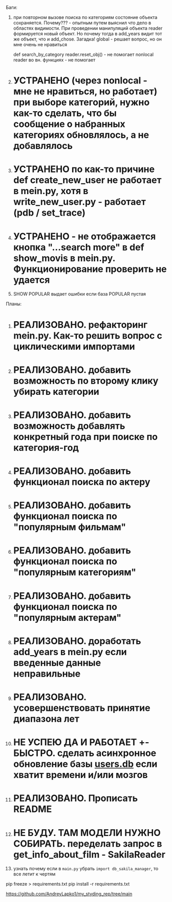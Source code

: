 Баги:
1) при повторном вызове поиска по категориям состояние объекта сохраняется. 
    Почему??? - опытным путем выяснил что дело в областях видимости. При проведении манипуляций объекта reader
    формируется новый объект. Но почему тогда в add_years видит тот же объект, что и add_chose. Загадка!
    global - решает вопрос, но он мне очень не нравиться

    def search_by_category
    reader.reset_obj() - не помогает 
    nonlocal reader во вн. функциях - не помогает
    
2) # УСТРАНЕНО (через nonlocal - мне не нравиться, но работает) при выборе категорий, нужно как-то сделать, что бы сообщение о набранных категориях обновлялось, а не добавлялось
3) # УСТРАНЕНО по как-то причине def create_new_user не работает в mein.py, хотя в write_new_user.py - работает (pdb / set_trace) 
4) # УСТРАНЕНО - не отображается кнопка "...search more" в def show_movis в mein.py. Функционирование проверить не удается 
5) SHOW POPULAR выдает ошибки если база POPULAR пустая


Планы:
1) # РЕАЛИЗОВАНО. рефакторинг mein.py. Как-то решить вопрос с циклическими импортами 
2) # РЕАЛИЗОВАНО. добавить возможность по второму клику убирать категории
3) # РЕАЛИЗОВАНО. добавить возможность добавлять конкретный года при поиске по категория-год
4) # РЕАЛИЗОВАНО. добавить функционал поиска по актеру
5) # РЕАЛИЗОВАНО. добавить функционал поиска по "популярным фильмам"
6) # РЕАЛИЗОВАНО. добавить функционал поиска по "популярным категориям"
7) # РЕАЛИЗОВАНО. добавить функционал поиска по "популярным актерам"
8) # РЕАЛИЗОВАНО. доработать add_years в mein.py если введенные данные неправильные
9) # РЕАЛИЗОВАНО. усовершенствовать принятие диапазона лет
10) # НЕ УСПЕЮ ДА И РАБОТАЕТ +- БЫСТРО. сделать асинхронное обновление базы [users.db](users.db) если хватит времени и/или мозгов
11) # РЕАЛИЗОВАНО. Прописать README
12) # НЕ БУДУ. ТАМ МОДЕЛИ НУЖНО СОБИРАТЬ. переделать запрос в get_info_about_film - SakilaReader
13) узнать почему если в `main.py` убрать `import db_sakila_manager`, то все летит к чертям



pip freeze > requirements.txt
pip install -r requirements.txt


https://github.com/AndreyLapko1/my_styding_rep/tree/main